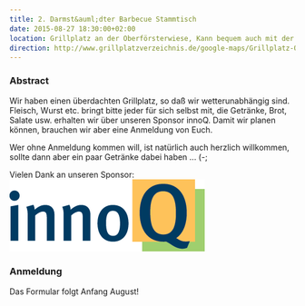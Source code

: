 ```yaml
---
title: 2. Darmst&auml;dter Barbecue Stammtisch
date: 2015-08-27 18:30:00+02:00
location: Grillplatz an der Oberförsterwiese, Kann bequem auch mit der Straßenbahn (Böllenfalltor) erreicht werden!
direction: http://www.grillplatzver​zeichnis.de/google-maps/Grillplatz-Oberfoersterwiese.htm
---
```


### Abstract

Wir haben einen überdachten Grillplatz, so daß wir wetterunabhängig sind. Fleisch, Wurst etc. bringt bitte jeder für sich selbst mit, die Getränke, Brot, Salate usw. erhalten wir über unseren Sponsor innoQ. Damit wir planen können, brauchen wir aber eine Anmeldung von Euch. 

Wer ohne Anmeldung kommen will, ist natürlich auch herzlich willkommen, sollte dann aber ein paar Getränke dabei haben ... (-;

Vielen Dank an unseren Sponsor:
[![innoQ Logo](/images/sponsors/innoq.png)](http://www.innoq.de)

### Anmeldung

Das Formular folgt Anfang August!
